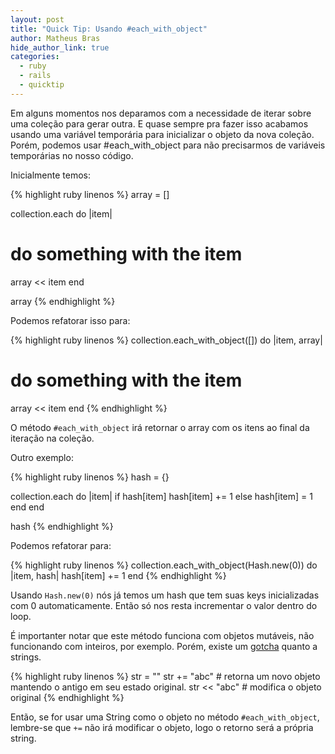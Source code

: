 ```yaml
---
layout: post
title: "Quick Tip: Usando #each_with_object"
author: Matheus Bras
hide_author_link: true
categories:
  - ruby
  - rails
  - quicktip
---
```


Em alguns momentos nos deparamos com a necessidade de iterar sobre uma coleção para gerar outra. E quase sempre pra fazer isso acabamos usando uma variável temporária para inicializar o objeto da nova coleção. Porém, podemos usar #each_with_object para não precisarmos de variáveis temporárias no nosso código.

<!--more-->

Inicialmente temos:

{% highlight ruby linenos %}
array = []

collection.each do |item|
  # do something with the item
  array << item
end

array
{% endhighlight %}

Podemos refatorar isso para:

{% highlight ruby linenos %}
collection.each_with_object([]) do |item, array|
  # do something with the item
  array << item
end
{% endhighlight %}

O método `#each_with_object` irá retornar o array com os itens ao final da iteração na coleção.

Outro exemplo:

{% highlight ruby linenos %}
hash = {}

collection.each do |item|
  if hash[item]
    hash[item] += 1
  else
    hash[item] = 1
  end
end

hash
{% endhighlight %}

Podemos refatorar para:

{% highlight ruby linenos %}
collection.each_with_object(Hash.new(0)) do |item, hash|
  hash[item] += 1
end
{% endhighlight %}

Usando `Hash.new(0)` nós já temos um hash que tem suas keys inicializadas com 0 automaticamente. Então só nos resta incrementar o valor dentro do loop.

É importanter notar que este método funciona com objetos mutáveis, não funcionando com inteiros, por exemplo. Porém, existe um [gotcha](http://stackoverflow.com/questions/19064209/how-is-each-with-object-supposed-to-work/19064234#19064234) quanto a strings.

{% highlight ruby linenos %}
str = ""
str += "abc" # retorna um novo objeto mantendo o antigo em seu estado original.
str << "abc" # modifica o objeto original
{% endhighlight %}

Então, se for usar uma String como o objeto no método `#each_with_object`, lembre-se que `+=` não irá modificar o objeto, logo o retorno será a própria string.
